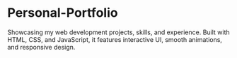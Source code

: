 # Personal-Portfolio
Showcasing my web development projects, skills, and experience. Built with HTML, CSS, and JavaScript, it features interactive UI, smooth animations, and responsive design.
